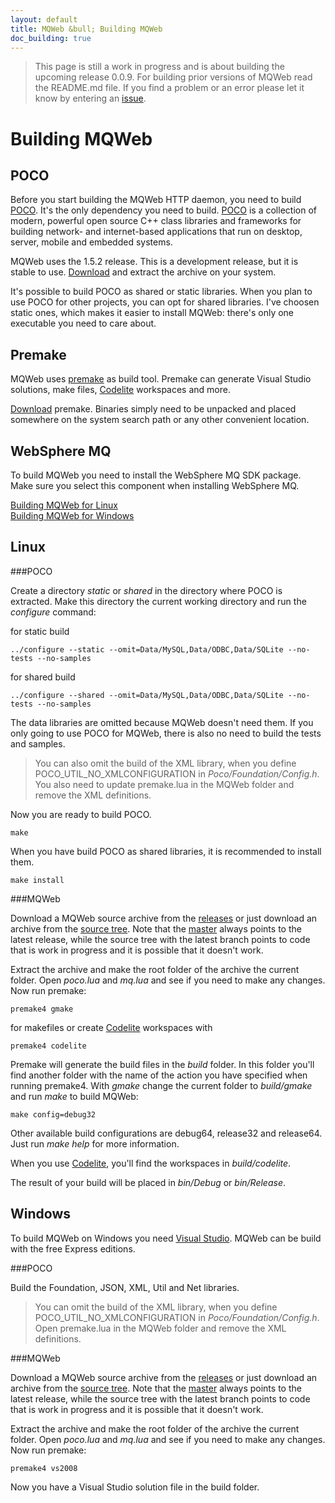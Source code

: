 ```yaml
---
layout: default
title: MQWeb &bull; Building MQWeb
doc_building: true
---
```


> This page is still a work in progress and is about building the upcoming
> release 0.0.9. For building prior versions of MQWeb read the README.md file.
> If you find a problem or an error please let it know
> by entering an [issue](https://github.com/fbraem/mqweb/issues).

Building MQWeb
==============

POCO
----

Before you start building the MQWeb HTTP daemon, you need to build 
[POCO](http://www.pocoproject.com). It's the only dependency you need to build.
[POCO](http://www.pocoproject.com) is a collection of modern, powerful open 
source C++ class libraries and frameworks for building network- and 
internet-based applications that run on desktop, server, mobile and embedded 
systems.

MQWeb uses the 1.5.2 release. This is a development release, but it is stable to
use. [Download](http://pocoproject.org/download/index.html) and extract the
archive on your system.

It's possible to build POCO as shared or static libraries. When you plan to use
POCO for other projects, you can opt for shared libraries. I've choosen static
ones, which makes it easier to install MQWeb: there's only one executable you
need to care about.

Premake
-------

MQWeb uses [premake](http://industriousone.com/premake) as build tool. Premake
can generate Visual Studio solutions, make files, 
[Codelite](http://codelite.org/) workspaces and more.

[Download](http://industriousone.com/premake/download) premake. Binaries simply 
need to be unpacked and placed somewhere on the system search path or any other 
convenient location.

WebSphere MQ
------------

To build MQWeb you need to install the WebSphere MQ SDK package. Make sure you
select this component when installing WebSphere MQ.

[Building MQWeb for Linux](#linux)  
[Building MQWeb for Windows](#windows)  

<a name="linux"> </a>

Linux
-----

###POCO

Create a directory *static* or *shared* in the directory where POCO is 
extracted. Make this directory the current working directory and run the
 *configure* command:

for static build

    ../configure --static --omit=Data/MySQL,Data/ODBC,Data/SQLite --no-tests --no-samples
   
for shared build

    ../configure --shared --omit=Data/MySQL,Data/ODBC,Data/SQLite --no-tests --no-samples
   
The data libraries are omitted because MQWeb doesn't need them. If you only
going to use POCO for MQWeb, there is also no need to build the tests and 
samples.

> You can also omit the build of the XML library, when you 
> define POCO\_UTIL\_NO\_XMLCONFIGURATION in *Poco/Foundation/Config.h*. You 
> also need to update premake.lua in the MQWeb folder and remove the XML 
> definitions.

Now you are ready to build POCO.

    make
    
When you have build POCO as shared libraries, it is recommended to install them.

    make install

###MQWeb

Download a MQWeb source archive from the 
[releases](https://github.com/fbraem/mqweb/releases) or just download an archive
from the [source tree](https://github.com/fbraem/mqweb). Note that the 
[master](https://github.com/fbraem/mqweb/tree/master) always points to the 
latest release, while the source tree with the latest branch points to code
that is work in progress and it is possible that it doesn't work.

Extract the archive and make the root folder of the archive the current
folder. Open *poco.lua* and *mq.lua* and see if you need to make any changes. 
Now run premake:

    premake4 gmake
   
for makefiles or create [Codelite](http://codelite.org/) workspaces with

    premake4 codelite

Premake will generate the build files in the *build* folder. In this folder
you'll find another folder with the name of the action you have specified when
running premake4. With *gmake* change the current folder to *build/gmake* and
run *make* to build MQWeb:

    make config=debug32

Other available build configurations are debug64, release32 and release64. Just
run *make help* for more information.

When you use [Codelite](http://codelite.org/), you'll find the workspaces in
*build/codelite*.

The result of your build will be placed in *bin/Debug* or *bin/Release*.

<a name="windows"> </a>

Windows
-------

To build MQWeb on Windows you need [Visual Studio](http://www.visualstudio.com).
MQWeb can be build with the free Express editions.

###POCO

Build the Foundation, JSON, XML, Util and Net libraries.

> You can omit the build of the XML library, when you 
> define POCO\_UTIL\_NO\_XMLCONFIGURATION in *Poco/Foundation/Config.h*. Open 
> premake.lua in the MQWeb folder and remove the XML definitions.

###MQWeb

Download a MQWeb source archive from the 
[releases](https://github.com/fbraem/mqweb/releases) or just download an archive
from the [source tree](https://github.com/fbraem/mqweb). Note that the 
[master](https://github.com/fbraem/mqweb/tree/master) always points to the 
latest release, while the source tree with the latest branch points to code
that is work in progress and it is possible that it doesn't work.

Extract the archive and make the root folder of the archive the current
folder. Open *poco.lua* and *mq.lua* and see if you need to make any changes. 
Now run premake:

    premake4 vs2008

Now you have a Visual Studio solution file in the build folder.
